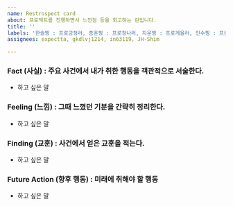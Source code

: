 ```yaml
---
name: Restrospect card
about: 프로젝트를 진행하면서 느낀점 등을 회고하는 란입니다.
title: ''
labels: '한솔찡 : 프로긍정러, 종훈찡 : 프로청나러, 지운찡 : 프로게을러, 인수찡 : 프로찡찡러'
assignees: expectta, gkdlvj1214, in63119, JH-Shim

---
```


### Fact (사실) : 주요 사건에서 내가 취한 행동을 객관적으로 서술한다.
- 하고 싶은 말

### Feeling (느낌) : 그때 느꼈던 기분을 간략히 정리한다.
- 하고 싶은 말

### Finding (교훈) : 사건에서 얻은 교훈을 적는다.
- 하고 싶은 말

### Future Action (향후 행동) : 미래에 취해야 할 행동
- 하고 싶은 말
